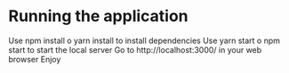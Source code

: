 # Running the application

Use npm install o yarn install to install dependencies
Use yarn start o npm start to start the local server
Go to http://localhost:3000/ in your web browser
Enjoy
